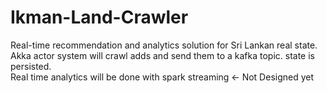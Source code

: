 # Ikman-Land-Crawler
Real-time recommendation and analytics solution for Sri Lankan real state. <br />
Akka actor system will crawl adds and send them to a kafka topic. state is persisted.<br />
Real time analytics will be done with spark streaming <- Not Designed yet<br />
